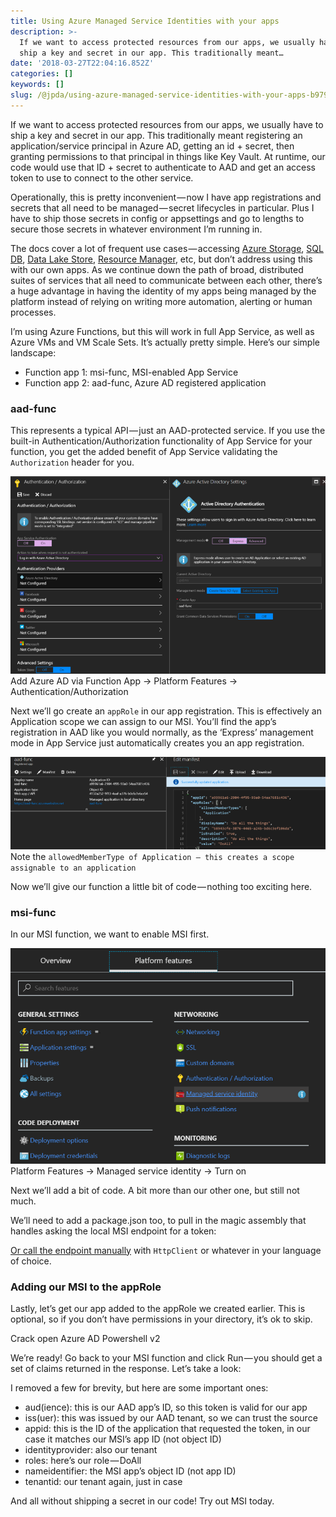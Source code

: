 ```yaml
---
title: Using Azure Managed Service Identities with your apps
description: >-
  If we want to access protected resources from our apps, we usually have to
  ship a key and secret in our app. This traditionally meant…
date: '2018-03-27T22:04:16.852Z'
categories: []
keywords: []
slug: /@jpda/using-azure-managed-service-identities-with-your-apps-b979564ddf4
---
```


If we want to access protected resources from our apps, we usually have to ship a key and secret in our app. This traditionally meant registering an application/service principal in Azure AD, getting an id + secret, then granting permissions to that principal in things like Key Vault. At runtime, our code would use that ID + secret to authenticate to AAD and get an access token to use to connect to the other service.

Operationally, this is pretty inconvenient — now I have app registrations and secrets that all need to be managed — secret lifecycles in particular. Plus I have to ship those secrets in config or appsettings and go to lengths to secure those secrets in whatever environment I’m running in.

The docs cover a lot of frequent use cases — accessing [Azure Storage](https://docs.microsoft.com/en-us/azure/active-directory/managed-service-identity/tutorial-windows-vm-access-storage-sas), [SQL DB](https://docs.microsoft.com/en-us/azure/active-directory/managed-service-identity/tutorial-windows-vm-access-sql), [Data Lake Store](https://docs.microsoft.com/en-us/azure/active-directory/managed-service-identity/tutorial-windows-vm-access-datalake), [Resource Manager](https://docs.microsoft.com/en-us/azure/active-directory/managed-service-identity/tutorial-windows-vm-access-arm), etc, but don’t address using this with our own apps. As we continue down the path of broad, distributed suites of services that all need to communicate between each other, there’s a huge advantage in having the identity of my apps being managed by the platform instead of relying on writing more automation, alerting or human processes.

I’m using Azure Functions, but this will work in full App Service, as well as Azure VMs and VM Scale Sets. It’s actually pretty simple. Here’s our simple landscape:

*   Function app 1: msi-func, MSI-enabled App Service
*   Function app 2: aad-func, Azure AD registered application

### aad-func

This represents a typical API — just an AAD-protected service. If you use the built-in Authentication/Authorization functionality of App Service for your function, you get the added benefit of App Service validating the `Authorization` header for you.

![Add Azure AD via Function App → Platform Features → Authentication/Authorization](img/1__epEBZiyGpf2zZI6CLHiBQg.png)
Add Azure AD via Function App → Platform Features → Authentication/Authorization

Next we’ll go create an `appRole` in our app registration. This is effectively an Application scope we can assign to our MSI. You’ll find the app’s registration in AAD like you would normally, as the ‘Express’ management mode in App Service just automatically creates you an app registration.

![Note the `allowedMemberType of Application — this creates a scope assignable to an application`](img/1__taaPAxBRhvdDcr4cxRdzbg.png)
Note the `allowedMemberType of Application — this creates a scope assignable to an application`

Now we’ll give our function a little bit of code — nothing too exciting here.

### msi-func

In our MSI function, we want to enable MSI first.

![Platform Features → Managed service identity → Turn on](img/1__8bNtSZXri5KptOeD6W9jvQ.png)
Platform Features → Managed service identity → Turn on

Next we’ll add a bit of code. A bit more than our other one, but still not much.

We’ll need to add a package.json too, to pull in the magic assembly that handles asking the local MSI endpoint for a token:

[Or call the endpoint manually](https://docs.microsoft.com/en-us/azure/app-service/app-service-managed-service-identity#rest-protocol-examples) with `HttpClient` or whatever in your language of choice.

### Adding our MSI to the appRole

Lastly, let’s get our app added to the appRole we created earlier. This is optional, so if you don’t have permissions in your directory, it’s ok to skip.

Crack open Azure AD Powershell v2

We’re ready! Go back to your MSI function and click Run — you should get a set of claims returned in the response. Let’s take a look:

I removed a few for brevity, but here are some important ones:

*   aud(ience): this is our AAD app’s ID, so this token is valid for our app
*   iss(uer): this was issued by our AAD tenant, so we can trust the source
*   appid: this is the ID of the application that requested the token, in our case it matches our MSI’s app ID (not object ID)
*   identityprovider: also our tenant
*   roles: here’s our role — DoAll
*   nameidentifier: the MSI app’s object ID (not app ID)
*   tenantid: our tenant again, just in case

And all without shipping a secret in our code! Try out MSI today.